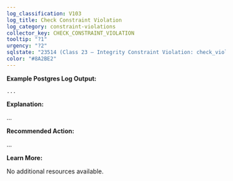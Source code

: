 ```yaml
---
log_classification: V103
log_title: Check Constraint Violation
log_category: constraint-violations
collector_key: CHECK_CONSTRAINT_VIOLATION
tooltip: "?1"
urgency: "?2"
sqlstate: "23514 (Class 23 — Integrity Constraint Violation: check_violation)"
color: "#8A2BE2"
---
```


**Example Postgres Log Output:**

```
...
```

**Explanation:**

...

**Recommended Action:**

...

**Learn More:**

No additional resources available.

